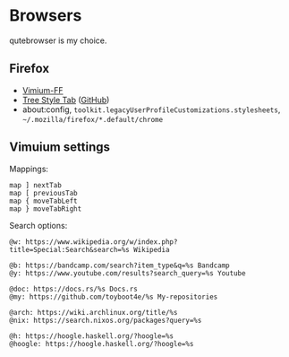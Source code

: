 # Browsers

qutebrowser is my choice.

## Firefox

- [Vimium-FF](https://addons.mozilla.org/ja/firefox/addon/vimium-ff/)
- [Tree Style Tab](https://addons.mozilla.org/ja/firefox/addon/tree-style-tab/) ([GitHub](https://github.com/piroor/treestyletab))
- about:config, `toolkit.legacyUserProfileCustomizations.stylesheets`, `~/.mozilla/firefox/*.default/chrome`

## Vimuium settings

Mappings:

```
map ] nextTab
map [ previousTab
map { moveTabLeft
map } moveTabRight
```

Search options:

```
@w: https://www.wikipedia.org/w/index.php?title=Special:Search&search=%s Wikipedia

@b: https://bandcamp.com/search?item_type&q=%s Bandcamp
@y: https://www.youtube.com/results?search_query=%s Youtube

@doc: https://docs.rs/%s Docs.rs
@my: https://github.com/toyboot4e/%s My-repositories

@arch: https://wiki.archlinux.org/title/%s
@nix: https://search.nixos.org/packages?query=%s

@h: https://hoogle.haskell.org/?hoogle=%s
@hoogle: https://hoogle.haskell.org/?hoogle=%s
```

